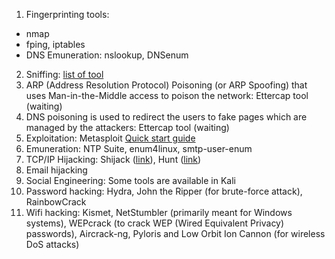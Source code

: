1. Fingerprinting tools:

 - nmap
 - fping, iptables
 - DNS Emuneration: nslookup, DNSenum

2. Sniffing: [list of tool](https://www.tutorialspoint.com/ethical_hacking/ethical_hacking_sniffing_tools.htm)
3. ARP (Address Resolution Protocol) Poisoning (or ARP Spoofing) that uses Man-in-the-Middle access to poison the network: Ettercap tool (waiting)
4. DNS poisoning is used to redirect the users to fake pages which are managed by the attackers: Ettercap tool (waiting)
5. Exploitation: Metasploit [Quick start guide](https://docs.rapid7.com/metasploit/)
6. Emuneration: NTP Suite, enum4linux, smtp-user-enum
7. TCP/IP Hijacking: Shijack ([link](https://packetstormsecurity.com/sniffers/shijack.tgz)), Hunt ([link](https://packetstormsecurity.com/sniffers/hunt/))
8. Email hijacking
9. Social Engineering: Some tools are available in Kali
10. Password hacking: Hydra, John the Ripper (for brute-force attack), RainbowCrack
11. Wifi hacking: Kismet, NetStumbler (primarily meant for Windows systems), WEPcrack (to crack WEP (Wired Equivalent Privacy) passwords), Aircrack-ng, Pyloris and Low Orbit Ion Cannon (for wireless DoS attacks)









